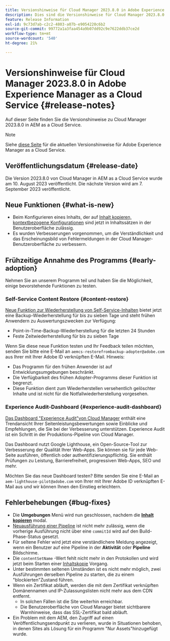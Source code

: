 ```yaml
---
title: Versionshinweise für Cloud Manager 2023.8.0 in Adobe Experience Manager as a Cloud Service
description: Dies sind die Versionshinweise für Cloud Manager 2023.8.0 in AEM as a Cloud Service.
feature: Release Information
exl-id: 9c73d7ab-c2c2-4803-a07b-e9054220c6b2
source-git-commit: 99772a1a3faa454a9b07dd92c9e7622ddb37ce2d
workflow-type: tm+mt
source-wordcount: '540'
ht-degree: 21%

---
```



# Versionshinweise für Cloud Manager 2023.8.0 in Adobe Experience Manager as a Cloud Service {#release-notes}

Auf dieser Seite finden Sie die Versionshinweise zu Cloud Manager 2023.8.0 in AEM as a Cloud Service.

>[!NOTE]
>
>Siehe [diese Seite](/help/release-notes/release-notes-cloud/release-notes-current.md) für die aktuellen Versionshinweise für Adobe Experience Manager as a Cloud Service.

## Veröffentlichungsdatum {#release-date}

Die Version 2023.8.0 von Cloud Manager in AEM as a Cloud Service wurde am 10. August 2023 veröffentlicht. Die nächste Version wird am 7. September 2023 veröffentlicht.

## Neue Funktionen {#what-is-new}

* Beim Konfigurieren eines Inhalts, der auf [Inhalt kopieren,](/help/implementing/developing/tools/content-copy.md) [kontextbezogene Konfigurationen](/help/implementing/developing/introduction/configurations.md) sind jetzt in Inhaltssätzen in der Benutzeroberfläche zulässig.
* Es wurden Verbesserungen vorgenommen, um die Verständlichkeit und das Erscheinungsbild von Fehlermeldungen in der Cloud Manager-Benutzeroberfläche zu verbessern.

## Frühzeitige Annahme des Programms {#early-adoption}

Nehmen Sie an unserem Programm teil und haben Sie die Möglichkeit, einige bevorstehende Funktionen zu testen.

### Self-Service Content Restore {#content-restore}

[Neue Funktion zur Wiederherstellung von Self-Service-Inhalten](/help/operations/restore.md) bietet jetzt eine Backup-Wiederherstellung für bis zu sieben Tage und steht frühen Anwendern zu Auswertungszwecken zur Verfügung:

* Point-in-Time-Backup-Wiederherstellung für die letzten 24 Stunden
* Feste Zeitwiederherstellung für bis zu sieben Tage

Wenn Sie diese neue Funktion testen und Ihr Feedback teilen möchten, senden Sie bitte eine E-Mail an `aemcs-restorefrombackup-adopter@adobe.com` aus Ihrer mit Ihrer Adobe ID verknüpften E-Mail. Hinweis:

* Das Programm für den frühen Anwender ist auf Entwicklungsumgebungen beschränkt.
* Die Verfügbarkeit des frühen Adopter-Programms dieser Funktion ist begrenzt.
* Diese Funktion dient zum Wiederherstellen versehentlich gelöschter Inhalte und ist nicht für die Notfallwiederherstellung vorgesehen.

### Experience Audit-Dashboard {#experience-audit-dashboard}

[Das Dashboard &quot;Experience Audit&quot;von Cloud Manager](/help/implementing/cloud-manager/experience-audit-dashboard.md) enthält eine Trendansicht Ihrer Seitenleistungsbewertungen sowie Einblicke und Empfehlungen, die Sie bei der Verbesserung unterstützen. Experience Audit ist ein Schritt in der Produktions-Pipeline von Cloud Manager.

Das Dashboard nutzt Google Lighthouse, ein Open-Source-Tool zur Verbesserung der Qualität Ihrer Web-Apps. Sie können sie für jede Web-Seite ausführen, öffentlich oder authentifizierungspflichtig. Sie enthält Prüfungen zu Leistung, Barrierefreiheit, progressiven Web-Apps, SEO und mehr.

Möchten Sie das neue Dashboard testen? Bitte senden Sie eine E-Mail an `aem-lighthouse-pilot@adobe.com` von Ihrer mit Ihrer Adobe ID verknüpften E-Mail aus und wir können Ihnen den Einstieg erleichtern.

## Fehlerbehebungen {#bug-fixes}

* Die **Umgebungen** Menü wird nun geschlossen, nachdem die **[Inhalt kopieren](/help/implementing/developing/tools/content-copy.md)** modal.
* [Neuausführung einer Pipeline](/help/implementing/cloud-manager/deploy-code.md#reexecute-deployment) ist nicht mehr zulässig, wenn die vorherige Ausführung nicht über eine `commitId` wird auf den Build-Phase-Status gesetzt.
* Für seltene Fehler wird jetzt eine verständlichere Meldung angezeigt, wenn ein Benutzer auf eine Pipeline in der **Aktivität** oder **Pipeline** Bildschirme.
* Die `contentSetName` -Wert fehlt nicht mehr in den Protokollen und wird jetzt beim Starten einer [Inhaltskopie](/help/implementing/developing/tools/content-copy.md) Vorgang.
* Unter bestimmten seltenen Umständen ist es nicht mehr möglich, zwei Ausführungen derselben Pipeline zu starten, die zu einem &quot;blockierten&quot;Zustand führen.
* Wenn ein Zertifikat abläuft, werden die mit dem Zertifikat verknüpften Domänennamen und IP-Zulassungslisten nicht mehr aus dem CDN entfernt.
   * In solchen Fällen ist die Site weiterhin erreichbar.
   * [](/help/implementing/cloud-manager/managing-ssl-certifications/introduction.md)Die Benutzeroberfläche von Cloud Manager bietet sichtbarere Warnhinweise, dass das SSL-Zertifikat bald abläuft.
* Ein Problem mit dem AEM, den Zugriff auf einen Veröffentlichungsendpunkt zu verlieren, wurde in Situationen behoben, in denen Sites als Lösung für ein Programm &quot;Nur Assets&quot;hinzugefügt wurde.

